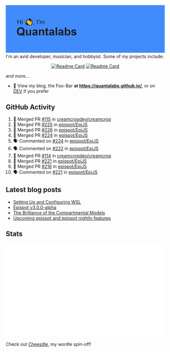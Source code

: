 <img src="header.png">
I'm an avid developer, musician, and hobbyist. Some of my projects include:
<p align='center'><a href="https://github.com/Quantalabs/EpiJS"><img src="https://github-readme-stats.vercel.app/api/pin/?username=epispot&amp;repo=EpiJS" alt="Readme Card"></a>
<a href="https://github.com/Quantalabs/NCOVDashboard"><img src="https://github-readme-stats.vercel.app/api/pin/?username=Quantalabs&amp;repo=NCOVDashboard" alt="Readme Card"></a></p>


and more...

- 📜 View my blog, the Foo-Bar **at https://quantalabs.github.io/**, or on [DEV](https://dev.to/Quantalabs) if you prefer

## GitHub Activity
<!--START_SECTION:activity-->
1. 🎉 Merged PR [#115](https://github.com/creamcropdev/creamcrop/pull/115) in [creamcropdev/creamcrop](https://github.com/creamcropdev/creamcrop)
2. 🎉 Merged PR [#225](https://github.com/epispot/EpiJS/pull/225) in [epispot/EpiJS](https://github.com/epispot/EpiJS)
3. 🎉 Merged PR [#226](https://github.com/epispot/EpiJS/pull/226) in [epispot/EpiJS](https://github.com/epispot/EpiJS)
4. 🎉 Merged PR [#224](https://github.com/epispot/EpiJS/pull/224) in [epispot/EpiJS](https://github.com/epispot/EpiJS)
5. 🗣 Commented on [#224](https://github.com/epispot/EpiJS/issues/224) in [epispot/EpiJS](https://github.com/epispot/EpiJS)
6. 🗣 Commented on [#222](https://github.com/epispot/EpiJS/issues/222) in [epispot/EpiJS](https://github.com/epispot/EpiJS)
7. 🎉 Merged PR [#114](https://github.com/creamcropdev/creamcrop/pull/114) in [creamcropdev/creamcrop](https://github.com/creamcropdev/creamcrop)
8. 🎉 Merged PR [#221](https://github.com/epispot/EpiJS/pull/221) in [epispot/EpiJS](https://github.com/epispot/EpiJS)
9. 🎉 Merged PR [#216](https://github.com/epispot/EpiJS/pull/216) in [epispot/EpiJS](https://github.com/epispot/EpiJS)
10. 🗣 Commented on [#221](https://github.com/epispot/EpiJS/issues/221) in [epispot/EpiJS](https://github.com/epispot/EpiJS)
<!--END_SECTION:activity-->

## Latest blog posts
<!-- BLOG-POST-LIST:START -->
- [Setting Up and Configuring WSL](https://dev.to/quantalabs/setting-up-and-configuring-wsl-392c)
- [Epispot v3.0.0-alpha](https://dev.to/epispot/epispot-v3-0-0-alpha-5heh)
- [The Brilliance of the Compartmental Models](https://dev.to/quantalabs/the-brilliance-of-the-compartmental-models-1j99)
- [Upcoming epispot and epispot nightly features](https://dev.to/epispot/upcoming-epispot-and-epispot-nightly-features-52ep)
<!-- BLOG-POST-LIST:END -->


## Stats
<p align="center"><img src="https://github.com/Quantalabs/github-stats/raw/master/generated/languages.svg" alt="Language Stats"><br>

Check out [Cheesdle](https://cheesdle.vercel.app), my wordle spin-off!
